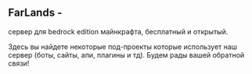 ## FarLands - 

сервер для bedrock edition майнкрафта, бесплатный и открытый. 

Здесь вы найдете некоторые под-проекты которые использует наш сервер (боты, сайты, апи, плагины и тд). Будем рады вашей обратной связи!


